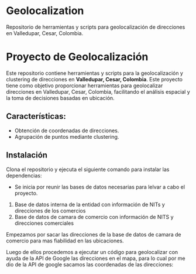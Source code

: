 # Geolocalization
Repositorio de herramientas y scripts para geolocalización de direcciones en Valledupar, Cesar, Colombia.

# Proyecto de Geolocalización

Este repositorio contiene herramientas y scripts para la geolocalización y clustering de direcciones en **Valledupar, Cesar, Colombia**. Este proyecto tiene como objetivo proporcionar herramientas para geolocalizar direcciones en Valledupar, Cesar, Colombia, facilitando el análisis espacial y la toma de decisiones basadas en ubicación.

## Características:
- Obtención de coordenadas de direcciones.
- Agrupación de puntos mediante clustering.

## Instalación
Clona el repositorio y ejecuta el siguiente comando para instalar las dependencias:

* Se inicia por reunir las bases de datos necesarias para lelvar a cabo el proyecto.
1. Base de datos interna de la entidad con información de NITs y direcciones de los comercios
2. Base de datos de camara de comercio con información de NITS y direcciones comerciales

Empezamos por sacar las direcciones de la base de datos de camara de comercio para mas fiabilidad en las ubicaciones.

Luego de ellos procedemos a ejecutar un código para geolocalizar con ayuda de la API de Google las direcciones en el mapa, para lo cual por me dio de la API de google sacamos las coordenadas de las direcciones:




